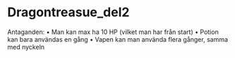 # Dragontreasue_del2
Antaganden:
•	Man kan max ha 10 HP (vilket man har från start)
•	Potion kan bara användas en gång
•	Vapen kan man använda flera gånger, samma med nyckeln
